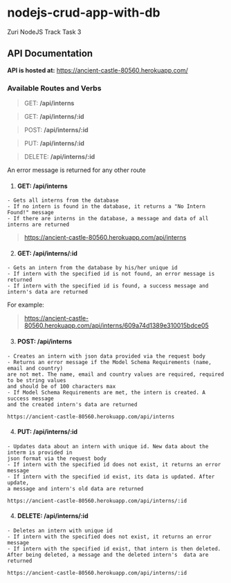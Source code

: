 # nodejs-crud-app-with-db
Zuri NodeJS Track Task 3

## API Documentation
**API is hosted at:** https://ancient-castle-80560.herokuapp.com/

### Available Routes and Verbs 

> GET: **/api/interns**

> GET: **/api/interns/:id**

> POST: **/api/interns/:id**

> PUT: **/api/interns/:id**

> DELETE: **/api/interns/:id**

An error message is returned for any other route

1. #### GET: /api/interns
```
- Gets all interns from the database
- If no intern is found in the database, it returns a "No Intern Found!" message
- If there are interns in the database, a message and data of all interns are returned
```
> <https://ancient-castle-80560.herokuapp.com/api/interns>


2. #### GET: /api/interns/:id
```
- Gets an intern from the database by his/her unique id
- If intern with the specified id is not found, an error message is returned
- If intern with the specified id is found, a success message and intern's data are returned
```
For example:
> <https://ancient-castle-80560.herokuapp.com/api/interns/609a74d1389e310015bdce05>


3. #### POST: /api/interns
```
- Creates an intern with json data provided via the request body
- Returns an error message if the Model Schema Requirements (name, email and country)
are not met. The name, email and country values are required, required to be string values
and should be of 100 characters max
- If Model Schema Requirements are met, the intern is created. A success message
and the created intern's data are returned
```
```
https://ancient-castle-80560.herokuapp.com/api/interns
```

4. #### PUT: /api/interns/:id
```
- Updates data about an intern with unique id. New data about the interm is provided in
json format via the request body
- If intern with the specified id does not exist, it returns an error message
- If intern with the specified id exist, its data is updated. After update,
a message and intern's old data are returned
```
```
https://ancient-castle-80560.herokuapp.com/api/interns/:id
```


4. #### DELETE: /api/interns/:id
```
- Deletes an intern with unique id
- If intern with the specified does not exist, it returns an error message
- If intern with the specified id exist, that intern is then deleted.
After being deleted, a message and the deleted intern's  data are returned
```
```
https://ancient-castle-80560.herokuapp.com/api/interns/:id
```